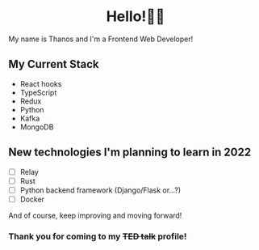 
<h1 align='center'>Hello!👋😊</h1>

<p>My name is Thanos and I'm a Frontend Web Developer!</p>

<h2>My Current Stack</h2>
<ul>
  <li>React hooks</li>
  <li>TypeScript</li>
  <li>Redux</li>
  <li>Python</li>
  <li>Kafka</li>
  <li>MongoDB</li>
</ul>


<h2>New technologies I'm planning to learn in 2022</h2>

- [ ] Relay
- [ ] Rust
- [ ] Python backend framework (Django/Flask or...?)
- [ ] Docker

<p>And of course, keep improving and moving forward!</p>

  
<h3>Thank you for coming to my <s>TED talk</s> profile!</h3>

